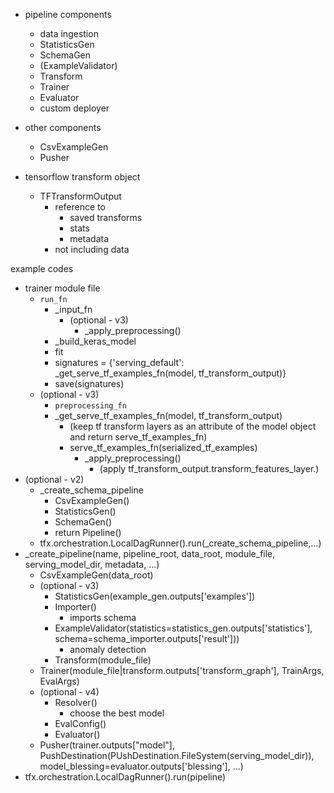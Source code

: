 - pipeline components
  - data ingestion
  - StatisticsGen
  - SchemaGen
  - (ExampleValidator)
  - Transform
  - Trainer
  - Evaluator
  - custom deployer

- other components
  - CsvExampleGen
  - Pusher

- tensorflow transform object
  - TFTransformOutput
    - reference to
      - saved transforms
      - stats
      - metadata
    - not including data

example codes

- trainer module file
  - `run_fn`
    - _input_fn
      - (optional - v3)
        - _apply_preprocessing()
    - _build_keras_model
    - fit
    - signatures = {'serving_default': _get_serve_tf_examples_fn(model, tf_transform_output)}
    - save(signatures)
  - (optional - v3)
    - `preprocessing_fn`
    - _get_serve_tf_examples_fn(model, tf_transform_output)
      - (keep tf transform layers as an attribute of the model object and return serve_tf_examples_fn)
      - serve_tf_examples_fn(serialized_tf_examples)
        - _apply_preprocessing()
          - (apply tf_transform_output.transform_features_layer.)
- (optional - v2)
  - _create_schema_pipeline
    - CsvExampleGen()
    - StatisticsGen()
    - SchemaGen()
    - return Pipeline()
  - tfx.orchestration.LocalDagRunner().run(_create_schema_pipeline,...)
- _create_pipeline(name, pipeline_root, data_root, module_file, serving_model_dir, metadata, ...)
  - CsvExampleGen(data_root)
  - (optional - v3)
    - StatisticsGen(example_gen.outputs['examples'])
    - Importer()
      - imports schema
    - ExampleValidator(statistics=statistics_gen.outputs['statistics'], schema=schema_importer.outputs['result']))
      - anomaly detection
    - Transform(module_file)
  - Trainer(module_file|transform.outputs['transform_graph'], TrainArgs, EvalArgs)
  - (optional - v4)
    - Resolver()
      - choose the best model
    - EvalConfig()
    - Evaluator()
  - Pusher(trainer.outputs["model"], PushDestination(PUshDestination.FileSystem(serving_model_dir)), model_blessing=evaluator.outputs['blessing'], ...)
- tfx.orchestration.LocalDagRunner().run(pipeline)

